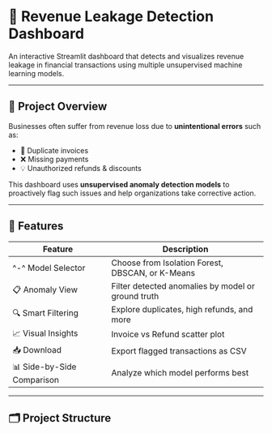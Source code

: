 # 💸 Revenue Leakage Detection Dashboard

An interactive Streamlit dashboard that detects and visualizes revenue leakage in financial transactions using multiple unsupervised machine learning models.

---

## 📌 Project Overview

Businesses often suffer from revenue loss due to **unintentional errors** such as:
- 🔁 Duplicate invoices
- ❌ Missing payments
- 💡 Unauthorized refunds & discounts

This dashboard uses **unsupervised anomaly detection models** to proactively flag such issues and help organizations take corrective action.

---

## 🚀 Features

| Feature | Description |
|--------|-------------|
| ^-^ Model Selector | Choose from Isolation Forest, DBSCAN, or K-Means |
| 📋 Anomaly View | Filter detected anomalies by model or ground truth |
| 🔍 Smart Filtering | Explore duplicates, high refunds, and more |
| 📈 Visual Insights | Invoice vs Refund scatter plot |
| 📥 Download | Export flagged transactions as CSV |
| 📊 Side-by-Side Comparison | Analyze which model performs best |

---

## 🗂️ Project Structure

